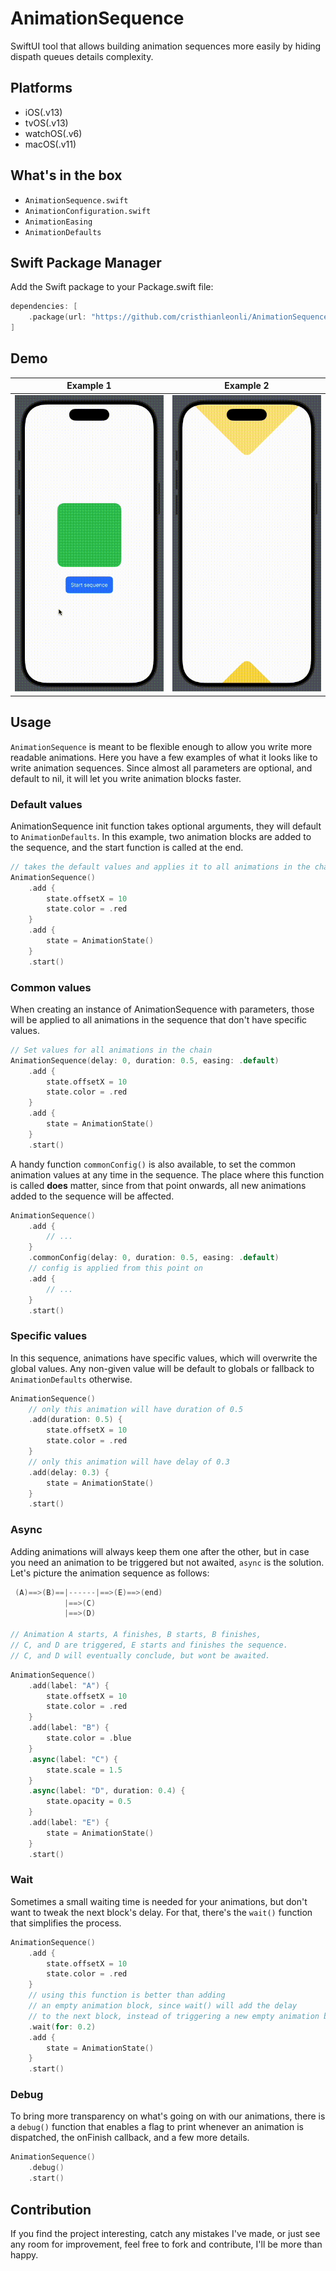 # AnimationSequence

SwiftUI tool that allows building animation sequences more easily by hiding dispath queues details complexity.

## Platforms
- iOS(.v13)
- tvOS(.v13)
- watchOS(.v6)
- macOS(.v11)

## What's in the box
- `AnimationSequence.swift`
- `AnimationConfiguration.swift`
- `AnimationEasing`
- `AnimationDefaults`

## Swift Package Manager
Add the Swift package to your Package.swift file:

```swift
dependencies: [
    .package(url: "https://github.com/cristhianleonli/AnimationSequence.git", .upToNextMajor(from: "0.0.1"))
]
```

## Demo

| Example 1 | Example 2 |
|-----------------|-------------|
| ![anim1](DemoApp/anim1.gif) | ![anim2](DemoApp/anim2.gif) |

## Usage

`AnimationSequence` is meant to be flexible enough to allow you write more readable animations. Here you have a few examples of what it looks like to write animation sequences. Since almost all parameters are optional, and default to nil, it will let you write animation blocks faster.

### Default values
AnimationSequence init function takes optional arguments, they will default to `AnimationDefaults`.
In this example, two animation blocks are added to the sequence, and the start function is called at the end.

```swift
// takes the default values and applies it to all animations in the chain
AnimationSequence()
    .add {
        state.offsetX = 10
        state.color = .red
    }
    .add {
        state = AnimationState()
    }
    .start()
```

### Common values
When creating an instance of AnimationSequence with parameters, those will be applied to all animations in the sequence that don't have specific values.

```swift
// Set values for all animations in the chain
AnimationSequence(delay: 0, duration: 0.5, easing: .default)
    .add {
        state.offsetX = 10
        state.color = .red
    }
    .add {
        state = AnimationState()
    }
    .start()
```

A handy function `commonConfig()` is also available, to set the common animation values at any time in the sequence. The place where this function is called **does** matter, since from that point onwards, all new animations added to the sequence will be affected.

```swift
AnimationSequence()
    .add {
        // ...
    }
    .commonConfig(delay: 0, duration: 0.5, easing: .default)
    // config is applied from this point on
    .add {
        // ...
    }
    .start()
```

### Specific values
In this sequence, animations have specific values, which will overwrite the global values.
Any non-given value will be default to globals or fallback to `AnimationDefaults` otherwise.

```swift
AnimationSequence()
    // only this animation will have duration of 0.5
    .add(duration: 0.5) {
        state.offsetX = 10
        state.color = .red
    }
    // only this animation will have delay of 0.3
    .add(delay: 0.3) {
        state = AnimationState()
    }
    .start()
```

### Async
Adding animations will always keep them one after the other, but in case you need an animation to be triggered but not awaited, `async` is the solution. Let's picture the animation sequence as follows:
```swift
 (A)==>(B)==|------|==>(E)==>(end)
            |==>(C)
            |==>(D)

// Animation A starts, A finishes, B starts, B finishes,
// C, and D are triggered, E starts and finishes the sequence.
// C, and D will eventually conclude, but wont be awaited. 
```

```swift
AnimationSequence()
    .add(label: "A") {
        state.offsetX = 10
        state.color = .red
    }
    .add(label: "B") {
        state.color = .blue
    }
    .async(label: "C") {
        state.scale = 1.5
    }
    .async(label: "D", duration: 0.4) {
        state.opacity = 0.5
    }
    .add(label: "E") {
        state = AnimationState()
    }
    .start()
```

### Wait
Sometimes a small waiting time is needed for your animations, but don't want to tweak the next block's delay. For that, there's the `wait()` function that simplifies the process.

```swift
AnimationSequence()
    .add {
        state.offsetX = 10
        state.color = .red
    }
    // using this function is better than adding
    // an empty animation block, since wait() will add the delay
    // to the next block, instead of triggering a new empty animation block
    .wait(for: 0.2)
    .add {
        state = AnimationState()
    }
    .start()
```

### Debug
To bring more transparency on what's going on with our animations, there is a `debug()` function that enables a flag to print whenever an animation is dispatched, the onFinish callback, and a few more details.

```swift
AnimationSequence()
    .debug()
    .start()
```

## Contribution

If you find the project interesting, catch any mistakes I've made, or just see any room for improvement, feel free to fork and contribute, I'll be more than happy.
